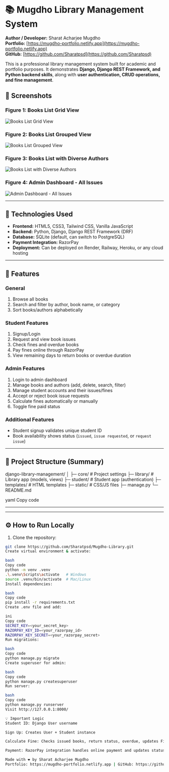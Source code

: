 # 📚 Mugdho Library Management System

**Author / Developer:** Sharat Acharjee Mugdho  
**Portfolio:** [https://mugdho-portfolio.netlify.app](https://mugdho-portfolio.netlify.app)  
**GitHub:** [https://github.com/Sharatpsd](https://github.com/Sharatpsd)  

This is a professional library management system built for academic and portfolio purposes. It demonstrates **Django, Django REST Framework, and Python backend skills**, along with **user authentication, CRUD operations, and fine management**.
## 📖 Screenshots

### Figure 1: Books List Grid View
![Books List Grid View](https://drive.google.com/uc?export=view&id=1rg5FMsyxXoTz_PI2hevhqO8eeiR9tRb5)

### Figure 2: Books List Grouped View
![Books List Grouped View](https://drive.google.com/uc?export=view&id=10pbwq5bLl4ZB3OIAnlWGuWDVakxfF5IK)

### Figure 3: Books List with Diverse Authors
![Books List with Diverse Authors](https://drive.google.com/uc?export=view&id=1p1piQVbaJ-ZWjqfM3Kp-EH-yfevZGM6s)

### Figure 4: Admin Dashboard - All Issues
![Admin Dashboard - All Issues](https://drive.google.com/uc?export=view&id=14HZlt2qmiTLuHPbgBZ2LzR5m77BYUocq)

---

## 🔧 Technologies Used
- **Frontend:** HTML5, CSS3, Tailwind CSS, Vanilla JavaScript  
- **Backend:** Python, Django, Django REST Framework (DRF)  
- **Database:** SQLite (default, can switch to PostgreSQL)  
- **Payment Integration:** RazorPay  
- **Deployment:** Can be deployed on Render, Railway, Heroku, or any cloud hosting  

---

## 🚀 Features

### General
1. Browse all books
2. Search and filter by author, book name, or category
3. Sort books/authors alphabetically

### Student Features
1. Signup/Login  
2. Request and view book issues  
3. Check fines and overdue books  
4. Pay fines online through RazorPay  
5. View remaining days to return books or overdue duration  

### Admin Features
1. Login to admin dashboard  
2. Manage books and authors (add, delete, search, filter)  
3. Manage student accounts and their issues/fines  
4. Accept or reject book issue requests  
5. Calculate fines automatically or manually  
6. Toggle fine paid status  

### Additional Features
- Student signup validates unique student ID  
- Book availability shows status (`issued`, `issue requested`, or `request issue`)  

---

## 📂 Project Structure (Summary)
django-library-management/
│
├─ core/ # Project settings
├─ library/ # Library app (models, views)
├─ student/ # Student app (authentication)
├─ templates/ # HTML templates
├─ static/ # CSS/JS files
├─ manage.py
└─ README.md

yaml
Copy code

---


---

## ⚙️ How to Run Locally
1. Clone the repository:  
```bash
git clone https://github.com/Sharatpsd/Mugdho-Library.git
Create virtual environment & activate:

bash
Copy code
python -m venv .venv
.\.venv\Scripts\activate   # Windows
source .venv/bin/activate  # Mac/Linux
Install dependencies:

bash
Copy code
pip install -r requirements.txt
Create .env file and add:

ini
Copy code
SECRET_KEY=<your_secret_key>
RAZORPAY_KEY_ID=<your_razorpay_id>
RAZORPAY_KEY_SECRET=<your_razorpay_secret>
Run migrations:

bash
Copy code
python manage.py migrate
Create superuser for admin:

bash
Copy code
python manage.py createsuperuser
Run server:

bash
Copy code
python manage.py runserver
Visit http://127.0.0.1:8000/

💡 Important Logic
Student ID: Django User username

Sign Up: Creates User + Student instance

Calculate Fine: Checks issued books, return status, overdue, updates Fine model

Payment: RazorPay integration handles online payment and updates status

Made with ❤️ by Sharat Acharjee Mugdho
Portfolio: https://mugdho-portfolio.netlify.app | GitHub: https://github.com/Sharatpsd
